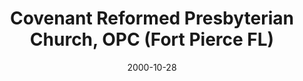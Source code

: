 ---
date: &id001 2000-10-28
end_date: null
location:
  address: 5150 Oleander Avenue
  city: Fort Pierce
  state: FL
minister:
- end: null
  name: Robert Berry
  start: 2000-01-01
  type: Pastor
ministers:
- Robert Berry
name: Covenant Reformed Presbyterian Church, OPC
names:
- end: null
  name: Covenant Reformed Presbyterian Church, OPC
  start: 2000-10-28
origination_date: *id001
raw_data: 'FLORIDA

  Fort Pierce


  Covenant Reformed Presbyterian Church, OPC  (October 28, 2000- )

  5150 Oleander Avenue

  Pastor: Robert Berry, 2000-

  '
received_from: null
states:
- FL
status:
  active: true
  end_date: null
  reason: null
  received_from: null
  withdrawal_to: null
title: Covenant Reformed Presbyterian Church, OPC (Fort Pierce FL)
year_established:
- 2000

---